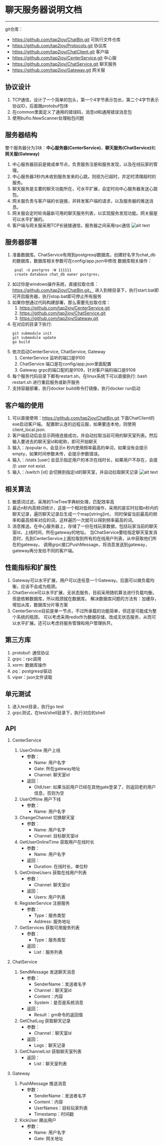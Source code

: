 # 聊天服务器说明文档
---

git仓库：
* https://github.com/tap2joy/ChatBin.git 可执行文件仓库
* https://github.com/tap2joy/Protocols.git 协议库
* https://github.com/tap2joy/ChatClient.git 客户端
* https://github.com/tap2joy/CenterService.git 中心服
* https://github.com/tap2joy/ChatService.git 聊天服务
* https://github.com/tap2joy/Gateway.git 网关服

## 协议设计
1. TCP通信，设计了一个简单的包头，第一个4字节表示包长，第二个4字节表示协议ID，后面跟protobuf包体
2. 在common里面定义了通用的错误码，消息id和通用错误消息包
3. 使用bufio.NewScanner处理粘包问题
## 服务器结构
整个服务器分为3块：<b>中心服务器(CenterService)</b>，<b>聊天服务(ChatService)</b>和<b>网关服(Gateway)</b>
1. 中心服务器目前是做成单节点，负责服务注册和服务发现，以及在线玩家的管理。
2. 中心服务器3秒内未收到服务发来的心跳，则视为已超时，并定时清理超时的服务。
3. 聊天服务是主要的聊天功能所在，可水平扩展，会定时向中心服务器发送心跳包。
4. 网关服负责与客户端的长链接，并转发客户端的请求，以及服务器的推送消息。
5. 网关服会定时轮询最新可用的聊天服务列表，以实现服务发现功能。网关服是可以水平扩展的。
6. 客户端与网关服采用TCP长链接通信，服务器之间采用rpc通信
![alt text](http://www.tap2joy.com/images/server.png "服务器架构图")

## 服务器部署
1. 准备数据库。ChatService有用到postgresql数据库。创建好名字为chat_db的数据库，数据库相关参数可在config/app.json中修改
   数据库相关操作：
   ```shell
    psql -U postgres -W 111111
    create database chat_db owner postgres;
    ```
2. 如过你是windows操作系统，直接拉取仓库：https://github.com/tap2joy/ChatBin.git，
   进入到根目录下，执行start.bat即可开启服务器，执行stop.bat即可停止所有服务
3. 如果你想通过代码构建部署，那么需要先拉取仓库：
    1) https://github.com/tap2joy/CenterService.git
    2) https://github.com/tap2joy/ChatService.git
    3) https://github.com/tap2joy/Gateway.git
4. 在对应的目录下执行: 
    ```shell
    git submodule init
    git submodule update
    go build
    ```
5. 依次启动CenterService, ChatService, Gateway
    1) CenterService 监听的端口是9100
    2) ChatService 端口是在config/app.json里面配置
    3) Gateway grpc的端口配的是9109，针对客户端的端口是9108
6. 每个服务代码目录下都有restart.sh，在linux系统下可以直接执行: bash restart.sh 进行重启服务或新开服务
7. 支持容器部署，执行docker build命令打镜像，执行docker run启动

## 客户端的使用
1. 可以直接使用：https://github.com/tap2joy/ChatBin.git 下面ChatClient的exe启动客户端。
   配置默认连的远程云服，如果要连本地，则使用client_local.json.
2. 客户端启动后会显示网络连接成功，并自动拉取当前可用的聊天室列表。然后输入要进去的聊天室id和昵称，即可开始聊天
3. 输入：/popular n，会显示n 秒内使用频率最高的单词，如果没有会提示 empty，如果时间参数未传，会提示参数错误。
4. 输入：/stats [user] 会显示指定用户的本次在线时长，如果用户不存在，会提示 user not exist.
5. 输入：/switch [id] 会切换到指定id的聊天室，并自动拉取聊天记录
![alt text](http://www.tap2joy.com/images/chat.png "客户端截图")

## 相关算法
1. 敏感词过滤，采用的TrieTree字典树处理，匹配效率高
2. 最近n秒内高频词统计，这是一个相对低频的操作，采用的是实时拉取n秒内的聊天记录，遍历聊天记录后生成一个map[string]int，
   同时保留当前最高的频率和最高频率对应的词，这样遍历一次就可以得到频率最高的词。
3. 消息推送。在中心服务器上，存储了一份在线玩家数据，包括玩家当前的聊天室id，上线时间，所在gateway的地址。
   当ChatService要给指定聊天室发消息时，先到CenterService上面拉取到所有的在线用户列表，从中获取他们所在的gateway，
   调用grpc接口PushMessage，将消息发送到gateway，gateway再分发给不同的客户端。

## 性能指标和扩展性
1. Gateway可以水平扩展，用户可以连任意一个Gateway。后面可以做负载均衡，应该不会成为瓶颈。
2. ChatService可以水平扩展，无状态服务，目前采用随机算法进行负载均衡。但是依赖数据库，所以瓶颈就在数据库。
   解决数据库问题的方法有：加缓存，增加从库，数据库分片等方案
3. CenterService目前是单一节点，不过所承载的功能简单，但还是可能成为整个系统的瓶颈。
   可以考虑采用redis作为数据存储，改成无状态服务，从而可以水平扩展。还可以考虑将服务管理和用户管理拆开。

## 第三方库
1. protobuf: 通信协议
2. grpc：rpc调用
3. xorm: 数据库操作
4. pq：postgresql驱动
5. viper：json文件读取

## 单元测试
1. 进入test目录，执行go test
2. grpc测试，在test/shell目录下，执行对应的shell

## API
1. CenterService
    1) UserOnline 用户上线
        * 参数：
            * Name: 用户名字
            * Gate: 所在gateway地址
            * Channel: 聊天室id
        * 返回：
            * OldUser: 如果当前用户已经在其他gate登录了，则返回老的用户信息，否则为空
    2) UserOffline 用户下线
        * 参数：
            * Name: 用户名字
    3) ChangeChannel 切换聊天室
        * 参数：
            * Name: 用户名字
            * Channel: 目标聊天室id
    4) GetUserOnlineTime 获取用户在线时长
        * 参数：
            * Name: 用户名字
        * 返回：
            * Duration: 在线时长，单位秒
    5) GetOnlineUsers 获取在线用户列表
        * 参数：
            * Channel: 聊天室id
        * 返回：
            * Users: 用户列表
    6) RegisterService 注册服务
        * 参数：
            * Type：服务类型
            * Address: 服务地址
    7) GetServices 获取可用服务列表
        * 参数：
            * Type：服务类型
        * 返回：
            * List：服务列表

2. ChatService
    1) SendMessage 发送聊天消息
        * 参数：
            * SenderName：发送者名字
            * Channel：聊天室id
            * Content：内容
            * System：是否是系统消息
        * 返回：
            * Result：gm命令的返回值
    2) GetChatLog 获取聊天记录
        * 参数：
            * Channel：聊天室id
        * 返回：
            * Logs：聊天记录
    3) GetChannelList 获取聊天室列表
        * 返回：
            * List：聊天室列表

3. Gateway
    1) PushMessage 推送消息
        * 参数：
            * SenderName：发送者名字
            * Content：内容
            * UserNames：目标玩家列表
            * Timestamp：时间戳
    2) KickUser 踢出用户
        * 参数：
            * Name: 用户名字
            * Gate: 网关地址